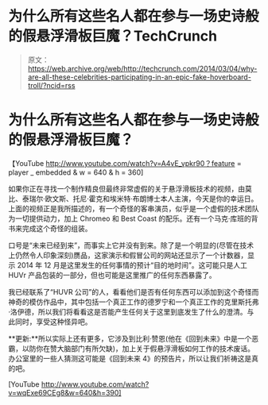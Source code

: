 # 为什么所有这些名人都在参与一场史诗般的假悬浮滑板巨魔？TechCrunch

> 原文：<https://web.archive.org/web/http://techcrunch.com/2014/03/04/why-are-all-these-celebrities-participating-in-an-epic-fake-hoverboard-troll/?ncid=rss>

# 为什么所有这些名人都在参与一场史诗般的假悬浮滑板巨魔？

【YouTube http://www.youtube.com/watch?v=A4vE_vpkr90？feature = player _ embedded & w = 640 & h = 360]

如果你正在寻找一个制作精良但最终非常虚假的关于悬浮滑板技术的视频，由莫比、泰瑞尔·欧文斯、托尼·霍克和埃米特·布朗博士本人主演，今天是你的幸运日。上面的视频正是我所描述的，有一个奇怪的客串演员，似乎是一个虚假的技术团队为一切提供动力，加上 Chromeo 和 Best Coast 的配乐。还有一个马克·库班的背书来完成这个奇怪的组装。

口号是“未来已经到来”，而事实上它并没有到来。除了是一个明显的(尽管在技术上仍然令人印象深刻)赝品，这家演示和假冒公司的网站还显示了一个计数器，显示 2014 年 12 月是这里发生的任何事情的预计“目的地时间”。这可能只是人工 HUVr 产品包装的一部分，但也可能是这里推广的任何东西暴露了。

我已经联系了“HUVR 公司”的人，看看他们是否有任何东西可以添加到这个奇怪而神奇的模仿作品中，其中包括一个真正工作的德罗宁和一个真正工作的克里斯托弗·洛伊德，所以我们将看看这是否能产生任何关于这里到底发生了什么的澄清。与此同时，享受这种怪异吧。

**更新:**所以实际上还有更多，它涉及到比利·赞恩(他在《回到未来》中是一个恶霸，以防你在赞大脑部门有所欠缺)，加上关于假悬浮滑板如何工作的技术废话。办公室里的一些人猜测这可能是《回到未来 4》的预告片，所以让我们祈祷这是真的吧。

[YouTube http://www.youtube.com/watch?v=wqExe69CEg8&w=640&h=390]